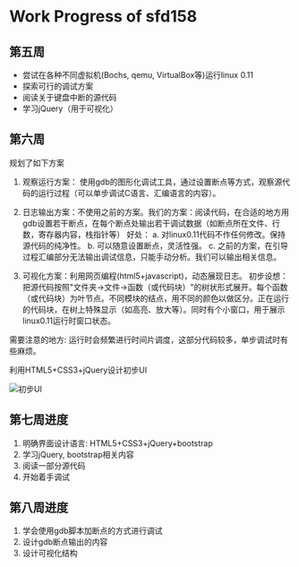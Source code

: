# Work Progress of sfd158

## 第五周

- 尝试在各种不同虚拟机(Bochs, qemu, VirtualBox等)运行linux 0.11
- 探索可行的调试方案
- 阅读关于键盘中断的源代码
- 学习jQuery（用于可视化）

## 第六周

规划了如下方案

1. 观察运行方案：
    使用gdb的图形化调试工具，通过设置断点等方式，观察源代码的运行过程（可以单步调试C语言、汇编语言的内容）。

2. 日志输出方案：不使用之前的方案。我们的方案：阅读代码，在合适的地方用gdb设置若干断点，在每个断点处输出若干调试数据（如断点所在文件、行数，寄存器内容，栈指针等）
    好处：
    a. 对linux0.11代码不作任何修改。保持源代码的纯净性。
    b. 可以随意设置断点，灵活性强。
    c. 之前的方案，在引导过程汇编部分无法输出调试信息，只能手动分析。我们可以输出相关信息。

3. 可视化方案：利用网页编程(html5+javascript)，动态展现日志。
    初步设想：把源代码按照"文件夹->文件->函数（或代码块）"的树状形式展开。每个函数（或代码块）为叶节点。不同模块的结点，用不同的颜色以做区分。正在运行的代码块，在树上特殊显示（如高亮、放大等）。同时有个小窗口，用于展示linux0.11运行时窗口状态。

需要注意的地方: 运行时会频繁进行时间片调度，这部分代码较多，单步调试时有些麻烦。

利用HTML5+CSS3+jQuery设计初步UI

![初步UI](.\sfd158_img\7thweek.bmp)

## 第七周进度

1. 明确界面设计语言: HTML5+CSS3+jQuery+bootstrap
2. 学习jQuery, bootstrap相关内容
3. 阅读一部分源代码
4. 开始着手调试

## 第八周进度

1. 学会使用gdb脚本加断点的方式进行调试
2. 设计gdb断点输出的内容
3. 设计可视化结构